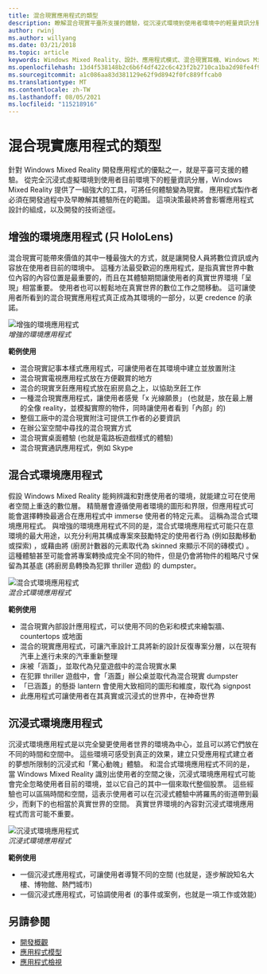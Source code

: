 ```yaml
---
title: 混合現實應用程式的類型
description: 瞭解混合現實平臺所支援的體驗，從沉浸式環境到使用者環境中的輕量資訊分層。
author: rwinj
ms.author: willyang
ms.date: 03/21/2018
ms.topic: article
keywords: Windows Mixed Reality、設計、應用程式模式、混合現實耳機、Windows Mixed Reality 耳機、虛擬實境耳機、HoloLens
ms.openlocfilehash: 13d4f538148b2c6b6f4df422c6c423f2b2710ca1ba2d98fe4f952c14284035f8
ms.sourcegitcommit: a1c086aa83d381129e62f9d8942f0fc889ffcab0
ms.translationtype: MT
ms.contentlocale: zh-TW
ms.lasthandoff: 08/05/2021
ms.locfileid: "115218916"
---
```

# <a name="types-of-mixed-reality-apps"></a>混合現實應用程式的類型

針對 Windows Mixed Reality 開發應用程式的優點之一，就是平臺可支援的體驗。 從完全沉浸式虛擬環境到使用者目前環境下的輕量資訊分層，Windows Mixed Reality 提供了一組強大的工具，可將任何體驗變為現實。 應用程式製作者必須在開發過程中及早瞭解其體驗所在的範圍。 這項決策最終將會影響應用程式設計的組成，以及開發的技術途徑。

## <a name="enhanced-environment-apps-hololens-only"></a>增強的環境應用程式 (只 HoloLens) 

混合現實可能帶來價值的其中一種最強大的方式，就是讓開發人員將數位資訊或內容放在使用者目前的環境中。 這種方法最受歡迎的應用程式，是指真實世界中數位內容的內容位置是最重要的，而且在其體驗期間讓使用者的真實世界環境「呈現」相當重要。 使用者也可以輕鬆地在真實世界的數位工作之間移動。 這可讓使用者所看到的混合現實應用程式真正成為其環境的一部分，以更 credence 的承諾。

![增強的環境應用程式](images/enhancedenvironmentapps-640px.jpg)<br>
*增強的環境應用程式*

**範例使用**
* 混合現實記事本樣式應用程式，可讓使用者在其環境中建立並放置附注
* 混合現實電視應用程式放在方便觀賞的地方
* 混合的現實烹飪應用程式放在廚房島之上，以協助烹飪工作
* 一種混合現實應用程式，讓使用者感覺「x 光線願景」 (也就是，放在最上層的全像 reality，並模擬實際的物件，同時讓使用者看到「內部」的) 
* 整個工廠中的混合現實附注可提供工作者的必要資訊
* 在辦公室空間中尋找的混合現實方式
* 混合現實桌面體驗 (也就是電路板遊戲樣式的體驗) 
* 混合現實通訊應用程式，例如 Skype

## <a name="blended-environment-apps"></a>混合式環境應用程式

假設 Windows Mixed Reality 能夠辨識和對應使用者的環境，就能建立可在使用者空間上重迭的數位層。 精簡層會遵循使用者環境的圖形和界限，但應用程式可能會選擇轉換最適合在應用程式中 immerse 使用者的特定元素。 這稱為混合式環境應用程式。 與增強的環境應用程式不同的是，混合式環境應用程式可能只在意環境的最大用途，以充分利用其構成專案來鼓勵特定的使用者行為 (例如鼓勵移動或探索) ，或藉由將 (廚房計數器的元素取代為 skinned 來顯示不同的磚模式) 。 這種體驗甚至可能會將專案轉換成完全不同的物件，但是仍會將物件的粗略尺寸保留為其基底 (將廚房島轉換為犯罪 thriller 遊戲) 的 dumpster。

![混合式環境應用程式](images/blendedenvironmentapps-640px.jpg)<br>
*混合式環境應用程式*

**範例使用**
* 混合現實內部設計應用程式，可以使用不同的色彩和模式來繪製牆、countertops 或地面
* 混合的現實應用程式，可讓汽車設計工具將新的設計反復專案分層，以在現有汽車上進行未來的汽車重新整理
* 床被「涵蓋」，並取代為兒童遊戲中的混合現實水果
* 在犯罪 thriller 遊戲中，會「涵蓋」辦公桌並取代為混合現實 dumpster
* 「已涵蓋」的懸掛 lantern 會使用大致相同的圖形和維度，取代為 signpost
* 此應用程式可讓使用者在其真實或沉浸式的世界中，在神奇世界

## <a name="immersive-environment-apps"></a>沉浸式環境應用程式

沉浸式環境應用程式是以完全變更使用者世界的環境為中心，並且可以將它們放在不同的時間和空間中。 這些環境可感受到真正的效果，建立只受應用程式建立者的夢想所限制的沉浸式和「驚心動魄」體驗。 和混合式環境應用程式不同的是，當 Windows Mixed Reality 識別出使用者的空間之後，沉浸式環境應用程式可能會完全忽略使用者目前的環境，並以它自己的其中一個來取代整個股票。 這些經驗也可以區隔時間和空間，這表示使用者可以在沉浸式體驗中將羅馬的街道帶到最少，而剩下的也相當於真實世界的空間。 真實世界環境的內容對沉浸式環境應用程式而言可能不重要。

![沉浸式環境應用程式](images/windows-mixed-reality-640px.jpg)<br>
*沉浸式環境應用程式*

**範例使用**
* 一個沉浸式應用程式，可讓使用者導覽不同的空間 (也就是，逐步解說知名大樓、博物館、熱門城市) 
* 一個沉浸式應用程式，可協調使用者 (的事件或案例，也就是一項工作或效能) 

## <a name="see-also"></a>另請參閱

* [開發概觀](../develop/development.md)
* [應用程式模型](app-model.md)
* [應用程式檢視](app-views.md)
